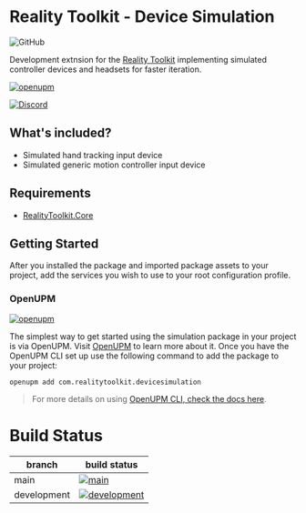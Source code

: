# Reality Toolkit - Device Simulation

![GitHub](https://user-images.githubusercontent.com/9565734/206028194-d8296dac-888f-49d0-8029-e100a45f9aef.png)

Development extnsion for the [Reality Toolkit](https://github.com/realitycollective/com.realitytoolkit.core) implementing simulated controller devices and headsets for faster iteration.

[![openupm](https://img.shields.io/npm/v/com.realitytoolkit.devicesimulation?label=openupm&registry_uri=https://package.openupm.com)](https://openupm.com/packages/com.realitytoolkit.devicesimulation/)

[![Discord](https://img.shields.io/discord/597064584980987924.svg?label=&logo=discord&logoColor=ffffff&color=7389D8&labelColor=6A7EC2)](https://discord.gg/KXABVsTa)

## What's included?

- Simulated hand tracking input device
- Simulated generic motion controller input device

## Requirements

- [RealityToolkit.Core](https://github.com/realitycollective/com.realitytoolkit.core)

## Getting Started

After you installed the package and imported package assets to your project, add the services you wish to use to your root configuration profile.

### OpenUPM

[![openupm](https://img.shields.io/npm/v/com.realitytoolkit.devicesimulation?label=openupm&registry_uri=https://package.openupm.com)](https://openupm.com/packages/com.realitytoolkit.devicesimulation/)

The simplest way to get started using the simulation package in your project is via OpenUPM. Visit [OpenUPM](https://openupm.com/docs/) to learn more about it. Once you have the OpenUPM CLI set up use the following command to add the package to your project:

```
openupm add com.realitytoolkit.devicesimulation
```

> For more details on using [OpenUPM CLI, check the docs here](https://github.com/openupm/openupm-cli#installation).

# Build Status
<!-- Check build status links and details -->

| branch | build status |
| --- | --- |
| main | [![main](https://github.com/realitycollective/com.realitytoolkit.devicesimulation/actions/workflows/buildupmpackages.yml/badge.svg?branch=main)](https://github.com/realitycollective/com.realitytoolkit.devicesimulation/actions/workflows/buildupmpackages.yml) |
| development | [![development](https://github.com/realitycollective/com.realitytoolkit.devicesimulation/actions/workflows/buildupmpackages.yml/badge.svg?branch=development)](https://github.com/realitycollective/com.realitytoolkit.devicesimulation/actions/workflows/buildupmpackages.yml) |

